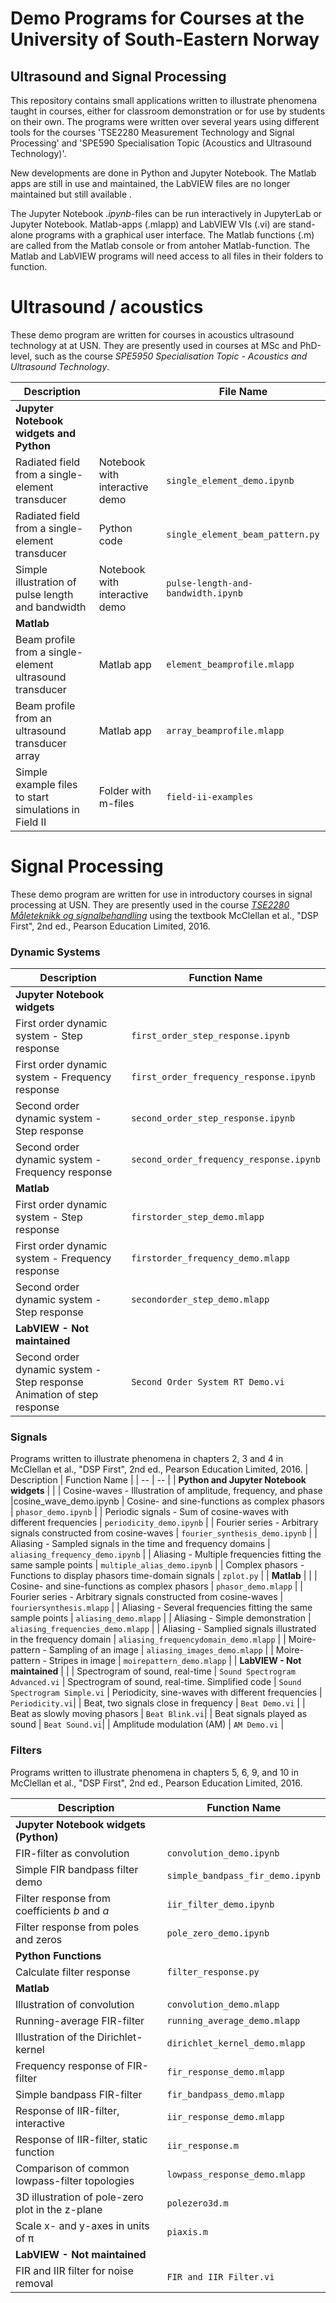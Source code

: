 # Demo Programs for Courses at the University of South-Eastern Norway

## Ultrasound and Signal Processing

This repository contains small applications written to illustrate phenomena taught in courses, either for classroom demonstration or for use by students on their own. 
The programs were written over several years using different tools for the courses 'TSE2280 Measurement Technology and Signal Processing' and 'SPE590 Specialisation Topic (Acoustics and Ultrasound Technology)'.

New developments are done in Python and Jupyter Notebook. The Matlab apps are still in use and maintained, the LabVIEW files are no longer maintained but still available .

The Jupyter Notebook *.ipynb*-files can be run interactively in JupyterLab or Jupyter Notebook.
 Matlab-apps (.mlapp)  and LabVIEW VIs (.vi) are stand-alone programs with a graphical user interface.
The Matlab functions (.m) are called from the Matlab console or from antoher Matlab-function.
The Matlab and LabVIEW programs will need access to all files in their folders to function.


#  Ultrasound / acoustics
These demo program are written for courses in acoustics  ultrasound technology at at USN. They are presently used in courses at MSc and PhD-level, such as the course *SPE5950 Specialisation Topic - Acoustics and Ultrasound Technology*.

| Description  | | File Name | 
| -- | -- | -- |
| **Jupyter Notebook widgets and Python** | | |
| Radiated field from a single-element transducer    | Notebook with interactive demo  |  `single_element_demo.ipynb` |
| Radiated field from a single-element transducer    | Python code           | `single_element_beam_pattern.py`     |
| Simple illustration of pulse length and bandwidth  | Notebook with interactive demo  | `pulse-length-and-bandwidth.ipynb` |
|  **Matlab** | | |
| Beam profile from a single-element ultrasound transducer | Matlab app  | `element_beamprofile.mlapp` |
| Beam profile from an ultrasound transducer array         | Matlab app  | `array_beamprofile.mlapp`  |
| Simple example files to start simulations in Field II    | Folder with m-files  |  `field-ii-examples`   |
  
# Signal Processing
These demo program are written for use in introductory courses in signal processing at USN. They are presently used in the course [*TSE2280 Måleteknikk og signalbehandling*](https://www.usn.no/studier/studie-og-emneplaner/#/emne/TSE2280_1_2024_V%C3%85R) using the textbook  McClellan et al., "DSP First", 2nd ed., Pearson Education Limited, 2016.

### Dynamic Systems
| Description  | Function Name | 
| -- | -- |
| **Jupyter Notebook widgets** | | 
| First order dynamic system - Step response         |  `first_order_step_response.ipynb` |
| First order dynamic system - Frequency response    |  `first_order_frequency_response.ipynb` |
| Second order dynamic system - Step response        |  `second_order_step_response.ipynb` |
| Second order dynamic system - Frequency response   |  `second_order_frequency_response.ipynb` |
| **Matlab** | | |
| First order dynamic system - Step response         | `firstorder_step_demo.mlapp` |
| First order dynamic system - Frequency response    | `firstorder_frequency_demo.mlapp` |
| Second order dynamic system - Step response        | `secondorder_step_demo.mlapp` |
| **LabVIEW - Not maintained** | |
| Second order dynamic system - Step response Animation of step response  | `Second Order System RT Demo.vi` |

### Signals 
Programs written to illustrate phenomena in chapters 2, 3 and 4 in McClellan et al., "DSP First", 2nd ed., Pearson Education Limited, 2016.
| Description  | Function Name | 
| -- | -- |
| **Python and Jupyter Notebook widgets** | | 
| Cosine-waves - Illustration of amplitude, frequency, and phase |cosine_wave_demo.ipynb
| Cosine- and sine-functions as complex phasors  | `phasor_demo.ipynb` |
| Periodic signals - Sum of cosine-waves with different frequencies  | `periodicity_demo.ipynb` |
| Fourier series - Arbitrary signals constructed from cosine-waves | `fourier_synthesis_demo.ipynb` |
| Aliasing - Sampled signals in the time and frequency domains  | `aliasing_frequency_demo.ipynb` |
| Aliasing - Multiple frequencies fitting the same sample points   | `multiple_alias_demo.ipynb` |
| Complex phasors - Functions to display phasors time-domain signals | `zplot.py` |
| **Matlab** | | 
| Cosine- and sine-functions as complex phasors | `phasor_demo.mlapp` |
| Fourier series - Arbitrary signals constructed from cosine-waves   | `fouriersynthesis.mlapp` |
| Aliasing - Several frequencies fitting the same sample points   | `aliasing_demo.mlapp` |
| Aliasing - Simple demonstration                               | `aliasing_frequencies_demo.mlapp` |
| Aliasing - Samplied signals illustrated in the frequency domain      | `aliasing_frequencydomain_demo.mlapp` |
| Moire-pattern - Sampling of an image                            | `aliasing_images_demo.mlapp` |
| Moire-pattern - Stripes in image                                | `moirepattern_demo.mlapp` |
| **LabVIEW - Not maintained** | | 
| Spectrogram of sound, real-time                                | `Sound Spectrogram Advanced.vi`
| Spectrogram of sound, real-time. Simplified code               | `Sound Spectrogram Simple.vi`
| Periodicity, sine-waves with different frequencies             | `Periodicity.vi`|
| Beat, two signals close in frequency            | `Beat Demo.vi` |
| Beat as slowly moving phasors                   |  `Beat Blink.vi`|
| Beat signals played as sound                    |  `Beat Sound.vi`|
| Amplitude modulation (AM)                       |  `AM Demo.vi` |

### Filters
Programs written to illustrate phenomena in chapters 5, 6, 9, and 10 in McClellan et al., "DSP First", 2nd ed., Pearson Education Limited, 2016.

| Description  | Function Name | 
| -- | -- |
| **Jupyter Notebook widgets (Python)** | | 
| FIR-filter as convolution                         | `convolution_demo.ipynb` |
| Simple FIR bandpass filter demo                   | `simple_bandpass_fir_demo.ipynb` |
| Filter response from coefficients $b$ and $a$     | `iir_filter_demo.ipynb` |
| Filter response from poles and zeros              | `pole_zero_demo.ipynb` |
| **Python Functions** | | 
| Calculate filter response                         | `filter_response.py` |
| **Matlab** | |
| Illustration of convolution                       | `convolution_demo.mlapp` |
| Running-average FIR-filter                        | `running_average_demo.mlapp` |
| Illustration of the Dirichlet-kernel              |  `dirichlet_kernel_demo.mlapp` |
| Frequency response of FIR-filter                  | `fir_response_demo.mlapp` |
| Simple bandpass FIR-filter                        | `fir_bandpass_demo.mlapp` |
| Response of IIR-filter, interactive               | `iir_response_demo.mlapp`  |
| Response of IIR-filter, static function           | `iir_response.m`  |
| Comparison of common lowpass-filter topologies    | `lowpass_response_demo.mlapp` |
| 3D illustration of pole-zero plot in the z-plane  |  `polezero3d.m` |
| Scale x- and y-axes in units of &pi;              | `piaxis.m` |
| **LabVIEW - Not maintained** | | 
| FIR and IIR filter for noise removal           | `FIR and IIR Filter.vi`|

